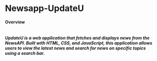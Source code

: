 # Newsapp-UpdateU
<h4>Overview<h4/><br/>
<em>UpdateU<em/> is a web application that fetches and displays news from the NewsAPI. Built with HTML, CSS, and JavaScript, this application allows users to view the latest news and search for news on specific topics using a search bar.
